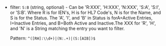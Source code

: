 + filter: `S:B` (string, optional) - Can be 'R:XXX', 'H:XXX', 'N:XXX', 'S:A', 'S:I', or 'S:B'.  Where R is for IEN's, H is for HL7 Code's, N is for the Name, and S is for the Status.  The 'A', 'I', and 'B' in Status is forA=Active Entries, I=Inactive Entries, and B=Both Active and Inactive.The XXX for 'R', 'H', and 'N' is a String matching the entry you want to filter.

    Pattern: `^([RH]:\\d+)|(N:.+)|(S:[AIB])$`